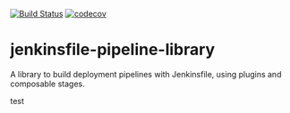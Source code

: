 [![Build Status](https://travis-ci.org/manheim/jenkinsfile-pipeline-library.svg?branch=master)](https://travis-ci.org/manheim/jenkinsfile-pipeline-library) [![codecov](https://codecov.io/gh/manheim/jenkinsfile-pipeline-library/branch/master/graph/badge.svg)](https://codecov.io/gh/manheim/jenkinsfile-pipeline-library)


# jenkinsfile-pipeline-library
A library to build deployment pipelines with Jenkinsfile, using plugins and composable stages.

test
